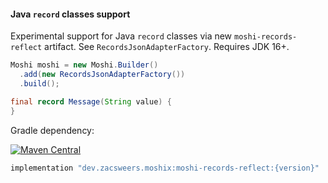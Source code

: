 #### Java `record` classes support

Experimental support for Java `record` classes via new `moshi-records-reflect` artifact. See
`RecordsJsonAdapterFactory`. Requires JDK 16+.

```java
Moshi moshi = new Moshi.Builder()
  .add(new RecordsJsonAdapterFactory())
  .build();

final record Message(String value) {
}
```

Gradle dependency:

[![Maven Central](https://img.shields.io/maven-central/v/dev.zacsweers.moshix/moshi-records-reflect.svg)](https://mvnrepository.com/artifact/dev.zacsweers.moshix/moshi-records-reflect)
```gradle
implementation "dev.zacsweers.moshix:moshi-records-reflect:{version}"
```
